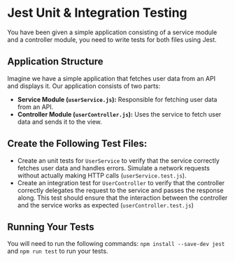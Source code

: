 # Jest Unit & Integration Testing

You have been given a simple application consisting of a service module and a controller module, you need to write tests for both files using Jest.

## Application Structure

Imagine we have a simple application that fetches user data from an API and displays it. Our application consists of two parts:

- **Service Module (`userService.js`):** Responsible for fetching user data from an API.
- **Controller Module (`userController.js`):** Uses the service to fetch user data and sends it to the view.

## Create the Following Test Files:

- Create an unit tests for `UserService` to verify that the service correctly fetches user data and handles errors. Simulate a network requests without actually making HTTP calls (`userService.test.js`).
- Create an integration test for `UserController` to verify that the controller correctly delegates the request to the service and passes the response along. This test should ensure that the interaction between the controller and the service works as expected (`userController.test.js`)

## Running Your Tests

You will need to run the following commands: `npm install --save-dev jest` and `npm run test` to run your tests.
